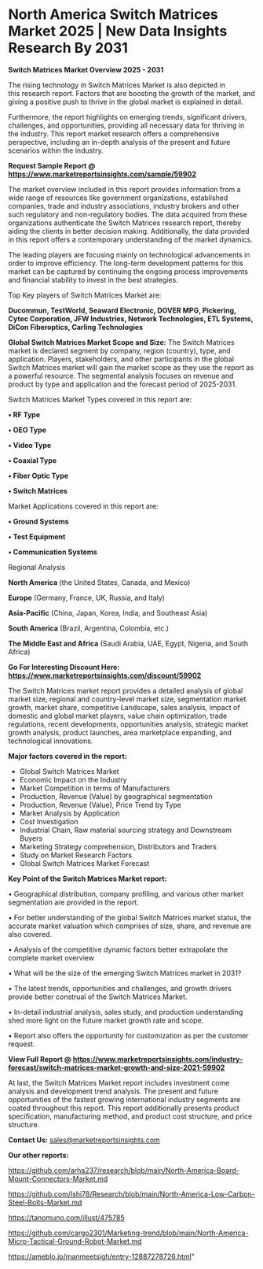 # North America Switch Matrices Market 2025 | New Data Insights Research By 2031

<Strong> Switch Matrices Market Overview 2025 - 2031</strong>

The rising technology in Switch Matrices Market is also depicted in this research report. Factors that are boosting the growth of the market, and giving a positive push to thrive in the global market is explained in detail.

Furthermore, the report highlights on emerging trends, significant drivers, challenges, and opportunities, providing all necessary data for thriving in the industry. This report market research offers a comprehensive perspective, including an in-depth analysis of the present and future scenarios within the industry.

<strong>Request Sample Report @ <a href=https://www.marketreportsinsights.com/sample/59902>https://www.marketreportsinsights.com/sample/59902</a></strong>

The market overview included in this report provides information from a wide range of resources like government organizations, established companies, trade and industry associations, industry brokers and other such regulatory and non-regulatory bodies. The data acquired from these organizations authenticate the Switch Matrices research report, thereby aiding the clients in better decision making. Additionally, the data provided in this report offers a contemporary understanding of the market dynamics.

The leading players are focusing mainly on technological advancements in order to improve efficiency. The long-term development patterns for this market can be captured by continuing the ongoing process improvements and financial stability to invest in the best strategies.

Top Key players of Switch Matrices Market are:

<strong>Ducommun, TestWorld, Seaward Electronic, DOVER MPG, Pickering, Cytec Corporation, JFW Industries, Network Technologies, ETL Systems, DiCon Fiberoptics, Carling Technologies</strong>

<strong><b>Global Switch Matrices Market Scope and Size:</b></strong>
The Switch Matrices market is declared segment by company, region (country), type, and application. Players, stakeholders, and other participants in the global Switch Matrices market will gain the market scope as they use the report as a powerful resource. The segmental analysis focuses on revenue and product by type and application and the forecast period of 2025-2031.

Switch Matrices Market Types covered in this report are:

<strong>• RF Type

• OEO Type

• Video Type

• Coaxial Type

• Fiber Optic Type

• Switch Matrices</strong>

Market Applications covered in this report are:

<strong>• Ground Systems

• Test Equipment

• Communication Systems</strong> 

Regional Analysis

<strong>North America</strong> (the United States, Canada, and Mexico)

<strong>Europe</strong> (Germany, France, UK, Russia, and Italy)

<strong>Asia-Pacific</strong> (China, Japan, Korea, India, and Southeast Asia)

<strong>South America</strong> (Brazil, Argentina, Colombia, etc.)

<strong>The Middle East and Africa</strong> (Saudi Arabia, UAE, Egypt, Nigeria, and South Africa)

<strong>Go For Interesting Discount Here: <a href=https://www.marketreportsinsights.com/discount/59902>https://www.marketreportsinsights.com/discount/59902</a></strong>

The Switch Matrices market report provides a detailed analysis of global market size, regional and country-level market size, segmentation market growth, market share, competitive Landscape, sales analysis, impact of domestic and global market players, value chain optimization, trade regulations, recent developments, opportunities analysis, strategic market growth analysis, product launches, area marketplace expanding, and technological innovations.

<strong><b>Major factors covered in the report:</b></strong>
<ul>
  <li>Global Switch Matrices Market </li>
  <li>Economic Impact on the Industry</li>
  <li>Market Competition in terms of Manufacturers</li>
  <li>Production, Revenue (Value) by geographical segmentation</li>
  <li>Production, Revenue (Value), Price Trend by Type</li>
  <li>Market Analysis by Application</li>
  <li>Cost Investigation</li>
  <li>Industrial Chain, Raw material sourcing strategy and Downstream Buyers</li>
  <li>Marketing Strategy comprehension, Distributors and Traders</li>
  <li>Study on Market Research Factors</li>
  <li>Global Switch Matrices Market Forecast</li>
</ul>

<strong><b>Key Point of the Switch Matrices Market report:</b></strong>

• Geographical distribution, company profiling, and various other market segmentation are provided in the report.

• For better understanding of the global Switch Matrices market status, the accurate market valuation which comprises of size, share, and revenue are also covered.

• Analysis of the competitive dynamic factors better extrapolate the complete market overview

• What will be the size of the emerging Switch Matrices market in 2031?

• The latest trends, opportunities and challenges, and growth drivers provide better construal of the Switch Matrices Market.

• In-detail industrial analysis, sales study, and production understanding shed more light on the future market growth rate and scope.

• Report also offers the opportunity for customization as per the customer request.

<strong><b>View Full Report @ <a href=https://www.marketreportsinsights.com/industry-forecast/switch-matrices-market-growth-and-size-2021-59902>https://www.marketreportsinsights.com/industry-forecast/switch-matrices-market-growth-and-size-2021-59902</a></b></strong>


At last, the Switch Matrices Market report includes investment come analysis and development trend analysis. The present and future opportunities of the fastest growing international industry segments are coated throughout this report. This report additionally presents product specification, manufacturing method, and product cost structure, and price structure.

<strong>Contact Us:</strong>
sales@marketreportsinsights.com

<strong>Our other reports:</strong>

<a href=https://github.com/arha237/research/blob/main/North-America-Board-Mount-Connectors-Market.md>https://github.com/arha237/research/blob/main/North-America-Board-Mount-Connectors-Market.md</a>

<a href=https://github.com/Ishi78/Research/blob/main/North-America-Low-Carbon-Steel-Bolts-Market.md>https://github.com/Ishi78/Research/blob/main/North-America-Low-Carbon-Steel-Bolts-Market.md</a>

<a href=https://tanomuno.com/illust/475785>https://tanomuno.com/illust/475785</a>

<a href=https://github.com/cargo2301/Marketing-trend/blob/main/North-America-Micro-Tactical-Ground-Robot-Market.md>https://github.com/cargo2301/Marketing-trend/blob/main/North-America-Micro-Tactical-Ground-Robot-Market.md</a>

<a href=https://ameblo.jp/manmeetsigh/entry-12887278726.html>https://ameblo.jp/manmeetsigh/entry-12887278726.html</a>"
